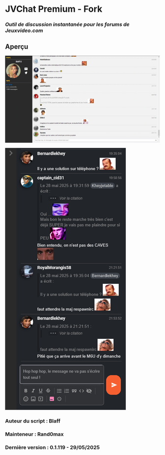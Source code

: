 # **JVChat Premium** - Fork

### *Outil de discussion instantanée pour les forums de Jeuxvideo.com*

## Aperçu

![Preview1JvChat](img/preview1.png)

![Preview2JvChat](img/preview2.png)

### Auteur du script : **Blaff**
### Mainteneur : **Rand0max**
### Dernière version : **0.1.119 - 29/05/2025**
